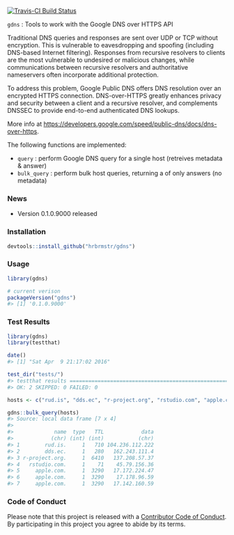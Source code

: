 
<!-- README.md is generated from README.Rmd. Please edit that file -->
[![Travis-CI Build Status](https://travis-ci.org/hrbrmstr/gdns.svg?branch=master)](https://travis-ci.org/hrbrmstr/gdns)

`gdns` : Tools to work with the Google DNS over HTTPS API

Traditional DNS queries and responses are sent over UDP or TCP without encryption. This is vulnerable to eavesdropping and spoofing (including DNS-based Internet filtering). Responses from recursive resolvers to clients are the most vulnerable to undesired or malicious changes, while communications between recursive resolvers and authoritative nameservers often incorporate additional protection.

To address this problem, Google Public DNS offers DNS resolution over an encrypted HTTPS connection. DNS-over-HTTPS greatly enhances privacy and security between a client and a recursive resolver, and complements DNSSEC to provide end-to-end authenticated DNS lookups.

More info at <https://developers.google.com/speed/public-dns/docs/dns-over-https>.

The following functions are implemented:

-   `query` : perform Google DNS query for a single host (retreives metadata & answer)
-   `bulk_query` : perform bulk host queries, returning a of only answers (no metadata)

### News

-   Version 0.1.0.9000 released

### Installation

``` r
devtools::install_github("hrbrmstr/gdns")
```

### Usage

``` r
library(gdns)

# current verison
packageVersion("gdns")
#> [1] '0.1.0.9000'
```

### Test Results

``` r
library(gdns)
library(testthat)

date()
#> [1] "Sat Apr  9 21:17:02 2016"

test_dir("tests/")
#> testthat results ========================================================================================================
#> OK: 2 SKIPPED: 0 FAILED: 0

hosts <- c("rud.is", "dds.ec", "r-project.org", "rstudio.com", "apple.com")

gdns::bulk_query(hosts)
#> Source: local data frame [7 x 4]
#> 
#>             name  type   TTL            data
#>            (chr) (int) (int)           (chr)
#> 1        rud.is.     1   710 104.236.112.222
#> 2        dds.ec.     1   280   162.243.111.4
#> 3 r-project.org.     1  6410   137.208.57.37
#> 4   rstudio.com.     1    71    45.79.156.36
#> 5     apple.com.     1  3290   17.172.224.47
#> 6     apple.com.     1  3290    17.178.96.59
#> 7     apple.com.     1  3290   17.142.160.59
```

### Code of Conduct

Please note that this project is released with a [Contributor Code of Conduct](CONDUCT.md). By participating in this project you agree to abide by its terms.
